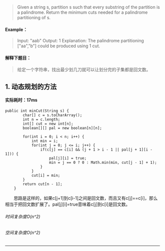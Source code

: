 > Given a string s, partition s such that every substring of the partition is a palindrome.
Return the minimum cuts needed for a palindrome partitioning of s.
#### Example：
> Input: "aab"
Output: 1
Explanation: The palindrome partitioning ["aa","b"] could be produced using 1 cut.

#### 解释下题目：
> 给定一个字符串，找出最少划几刀就可以让划分完的子集都是回文数。


## 1. 动态规划的方法
#### 实际耗时：17ms
```
public int minCut(String s) {
        char[] c = s.toCharArray();
        int n = c.length;
        int[] cut = new int[n];
        boolean[][] pal = new boolean[n][n];

        for(int i = 0; i < n; i++) {
            int min = i;
            for(int j = 0; j <= i; j++) {
                if(c[j] == c[i] && (j + 1 > i - 1 || pal[j + 1][i - 1])) {
                    pal[j][i] = true;
                    min = j == 0 ? 0 : Math.min(min, cut[j - 1] + 1);
                }
            }
            cut[i] = min;
        }
        return cut[n - 1];
    }
```

&emsp;&emsp;思路是这样的，如果c[j+1]到c[i-1]之间是回文数，而且又有c[j]==c[i]，那么相当于把回文数扩展了。pal[j][i]=true意味着c[j]到c[i]是回文数。
###### 时间复杂度O(n^2)
###### 空间复杂度O(n^2)
---------
